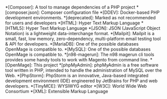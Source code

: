 *[Composer]: A tool to manage dependencies of a PHP project
*[composer.json]: Composer configuration file
*[DDEV]: Docker-based PHP development environments.
*[deprecated]: Marked as not recommended for users and developers
*[HTML]: Hyper Text Markup Language
*[HTML5]: Hyper Text Markup Language
*[JSON]: JSON (JavaScript Object Notation) is a lightweight data-interchange format.
*[Mailpit]: Mailpit is a small, fast, low memory, zero-dependency, multi-platform email testing tool & API for developers.
*[MariaDB]: One of the possible databases OpenMage is compatible to.
*[MySQL]: One of the possible databases OpenMage is compatible to.
*[n98-magerun]: The n98 magerun cli tools provides some handy tools to work with Magento from command line.
*[OpenMage]: This project
*[phpMyAdmin]: phpMyAdmin is a free software tool written in PHP, intended to handle the administration of MySQL over the Web.
*[PhpStorm]: PhpStorm is an innovative, Java-based integrated development environment (IDE) engineered by JetBrains for PHP and web developers.
*[TinyMCE]: WYSIWYG editor
*[W3C]: World Wide Web Consortium
*[XML]: Extensible Markup Language
